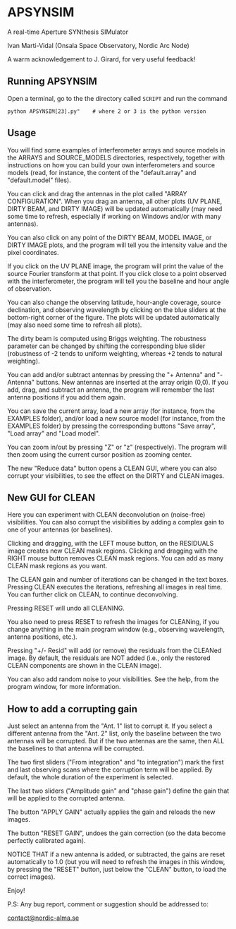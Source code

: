 # APSYNSIM

A real-time Aperture SYNthesis SIMulator

Ivan Marti-Vidal (Onsala Space Observatory, Nordic Arc Node)

A warm acknowledgement to J. Girard, for very useful feedback!


## Running APSYNSIM

Open a terminal, go to the the directory called `SCRIPT` and run the
command

``` shell
python APSYNSIM[23].py"    # where 2 or 3 is the python version
```

## Usage

You will find some examples of interferometer arrays and source models
in the ARRAYS and SOURCE_MODELS directories, respectively, together
with instructions on how you can build your own interferometers and
source models (read, for instance, the content of the "default.array"
and "default.model" files).

You can click and drag the antennas in the plot called "ARRAY
CONFIGURATION".  When you drag an antenna, all other plots (UV PLANE,
DIRTY BEAM, and DIRTY IMAGE) will be updated automatically (may need
some time to refresh, especially if working on Windows and/or with
many antennas).

You can also click on any point of the DIRTY BEAM, MODEL IMAGE, or
DIRTY IMAGE plots, and the program will tell you the intensity value
and the pixel coordinates.

If you click on the UV PLANE image, the program will print the value
of the source Fourier transform at that point. If you click close to a
point observed with the interferometer, the program will tell you the
baseline and hour angle of observation.

You can also change the observing latitude, hour-angle coverage,
source declination, and observing wavelength by clicking on the blue
sliders at the bottom-right corner of the figure. The plots will be
updated automatically (may also need some time to refresh all plots).

The dirty beam is computed using Briggs weighting. The robustness
parameter can be changed by shifting the corresponding blue slider
(robustness of -2 tends to uniform weighting, whereas +2 tends to
natural weighting).

You can add and/or subtract antennas by pressing the "+ Antenna" and
"- Antenna" buttons. New antennas are inserted at the array origin
(0,0).  If you add, drag, and subtract an antenna, the program will
remember the last antenna positions if you add them again.

You can save the current array, load a new array (for instance, from
the EXAMPLES folder), and/or load a new source model (for instance,
from the EXAMPLES folder) by pressing the corresponding buttons "Save
array", "Load array" and "Load model".

You can zoom in/out by pressing "Z" or "z" (respectively). The program
will then zoom using the current cursor position as zooming center.

The new "Reduce data" button opens a CLEAN GUI, where you can also
corrupt your visibilities, to see the effect on the DIRTY and CLEAN
images.

## New GUI for CLEAN

Here you can experiment with CLEAN deconvolution on (noise-free)
visibilities. You can also corrupt the visibilities by adding a
complex gain to one of your antennas (or baselines).

Clicking and dragging, with the LEFT mouse button, on the RESIDUALS
image creates new CLEAN mask regions. Clicking and dragging with the
RIGHT mouse button removes CLEAN mask regions. You can add as many
CLEAN mask regions as you want.

The CLEAN gain and number of iterations can be changed in the text
boxes.  Pressing CLEAN executes the iterations, refreshing all images
in real time.  You can further click on CLEAN, to continue
deconvolving.

Pressing RESET will undo all CLEANING.

You also need to press RESET to refresh the images for CLEANing, if
you change anything in the main program window (e.g., observing
wavelength, antenna positions, etc.).

Pressing "+/- Resid" will add (or remove) the residuals from the
CLEANed image.  By default, the residuals are NOT added (i.e., only
the restored CLEAN components are shown in the CLEAN image).

You can also add random noise to your visibilities. See the help, from
the program window, for more information.

## How to add a corrupting gain

Just select an antenna from the "Ant. 1" list to corrupt it. If you
select a different antenna from the "Ant. 2" list, only the baseline
between the two antennas will be corrupted. But if the two antennas
are the same, then ALL the baselines to that antenna will be
corrupted.

The two first sliders ("From integration" and "to integration") mark
the first and last observing scans where the corruption term will be
applied.  By default, the whole duration of the experiment is
selected.

The last two sliders ("Amplitude gain" and "phase gain") define the
gain that will be applied to the corrupted antenna.

The button "APPLY GAIN" actually applies the gain and reloads the new
images.

The button "RESET GAIN", undoes the gain correction (so the data
become perfectly calibrated again).

NOTICE THAT if a new antenna is added, or subtracted, the gains are
reset automatically to 1.0 (but you will need to refresh the images in
this window, by pressing the "RESET" button, just below the "CLEAN"
button, to load the correct images).

Enjoy!

P.S: Any bug report, comment or suggestion should be addressed to:

contact@nordic-alma.se
